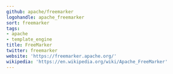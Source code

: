 ```yaml
---
github: apache/freemarker
logohandle: apache_freemarker
sort: freemarker
tags:
- apache
- template_engine
title: FreeMarker
twitter: freemarker
website: 'https://freemarker.apache.org/'
wikipedia: 'https://en.wikipedia.org/wiki/Apache_FreeMarker'
---
```

